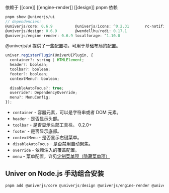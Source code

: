 依赖于 [[core]] [[engine-render]] [[design]] 
pnpm 依赖
```js
pnpm show @univerjs/ui 
// dependencies:
@univerjs/core: 0.6.9          @univerjs/icons: ^0.2.31       rc-notification: ^5.6.2
@univerjs/design: 0.6.9        @wendellhu/redi: 0.17.1
@univerjs/engine-render: 0.6.9 localforage: ^1.10.0
```

@univerjs/ui 提供了一些配置项，可用于基础布局的配置。
```js
univer.registerPlugin(UniverUIPlugin, {
  container?: string | HTMLElement; 
  header?: boolean;
  toolbar?: boolean;
  footer?: boolean;
  contextMenu?: boolean;
 
  disableAutoFocus?: true;
  override?: DependencyOverride;
  menu?: MenuConfig;
});
```

- `container` - 容器元素，可以是字符串或者 DOM 元素。
- `header` - 是否显示头部。
- `toolbar` - 是否显示头部工具栏。 0.2.0+
- `footer` - 是否显示底部。
- `contextMenu` - 是否显示右键菜单。
- `disableAutoFocus` - 是否禁用自动聚焦。
- `override` - 依赖注入的覆盖配置。
- `menu` - 菜单配置，详见[定制菜单项（隐藏菜单项）](https://docs.univer.ai/zh-CN/guides/sheets/advanced/custom-ui#customizing-menu-items-hiding-menu-items)

## Univer on Node.js 手动组合安装
```ts
pnpm add @univerjs/core @univerjs/design @univerjs/engine-render @univerjs/engine-formula @univerjs/docs @univerjs/sheets @univerjs/sheets-formula @univerjs/sheets-numfmt
```